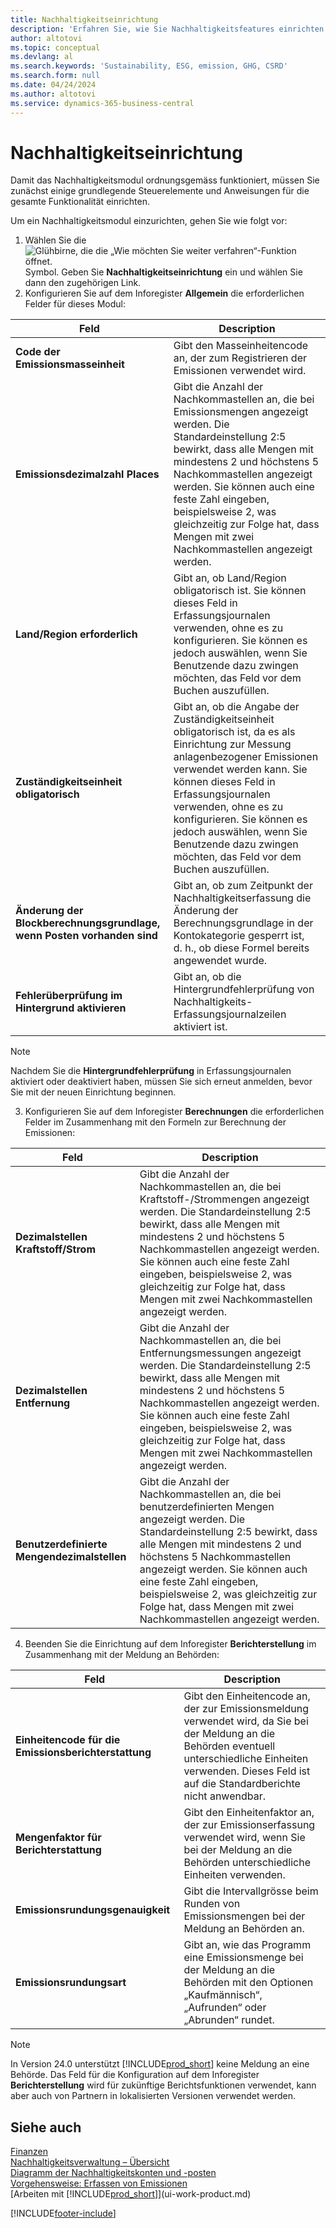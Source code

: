```yaml
---
title: Nachhaltigkeitseinrichtung
description: 'Erfahren Sie, wie Sie Nachhaltigkeitsfeatures einrichten.'
author: altotovi
ms.topic: conceptual
ms.devlang: al
ms.search.keywords: 'Sustainability, ESG, emission, GHG, CSRD'
ms.search.form: null
ms.date: 04/24/2024
ms.author: altotovi
ms.service: dynamics-365-business-central
---
```


# Nachhaltigkeitseinrichtung  

Damit das Nachhaltigkeitsmodul ordnungsgemäss funktioniert, müssen Sie zunächst einige grundlegende Steuerelemente und Anweisungen für die gesamte Funktionalität einrichten.  

Um ein Nachhaltigkeitsmodul einzurichten, gehen Sie wie folgt vor:  

1. Wählen Sie die ![Glühbirne, die die „Wie möchten Sie weiter verfahren“-Funktion öffnet.](media/ui-search/search_small.png "Wie möchten Sie weiter verfahren?") Symbol. Geben Sie **Nachhaltigkeitseinrichtung** ein und wählen Sie dann den zugehörigen Link.  
2. Konfigurieren Sie auf dem Inforegister **Allgemein** die erforderlichen Felder für dieses Modul:   

|  Feld  |  Description  |  
|--------|--------------| 
| **Code der Emissionsmasseinheit** | Gibt den Masseinheitencode an, der zum Registrieren der Emissionen verwendet wird. |
| **Emissionsdezimalzahl Places** | Gibt die Anzahl der Nachkommastellen an, die bei Emissionsmengen angezeigt werden. Die Standardeinstellung 2:5 bewirkt, dass alle Mengen mit mindestens 2 und höchstens 5 Nachkommastellen angezeigt werden. Sie können auch eine feste Zahl eingeben, beispielsweise 2, was gleichzeitig zur Folge hat, dass Mengen mit zwei Nachkommastellen angezeigt werden. |
| **Land/Region erforderlich** | Gibt an, ob Land/Region obligatorisch ist. Sie können dieses Feld in Erfassungsjournalen verwenden, ohne es zu konfigurieren. Sie können es jedoch auswählen, wenn Sie Benutzende dazu zwingen möchten, das Feld vor dem Buchen auszufüllen. |
| **Zuständigkeitseinheit obligatorisch** | Gibt an, ob die Angabe der Zuständigkeitseinheit obligatorisch ist, da es als Einrichtung zur Messung anlagenbezogener Emissionen verwendet werden kann. Sie können dieses Feld in Erfassungsjournalen verwenden, ohne es zu konfigurieren. Sie können es jedoch auswählen, wenn Sie Benutzende dazu zwingen möchten, das Feld vor dem Buchen auszufüllen. |
| **Änderung der Blockberechnungsgrundlage, wenn Posten vorhanden sind** | Gibt an, ob zum Zeitpunkt der Nachhaltigkeitserfassung die Änderung der Berechnungsgrundlage in der Kontokategorie gesperrt ist, d. h., ob diese Formel bereits angewendet wurde. |
| **Fehlerüberprüfung im Hintergrund aktivieren** | Gibt an, ob die Hintergrundfehlerprüfung von Nachhaltigkeits-Erfassungsjournalzeilen aktiviert ist. |

> [!NOTE]
> Nachdem Sie die **Hintergrundfehlerprüfung** in Erfassungsjournalen aktiviert oder deaktiviert haben, müssen Sie sich erneut anmelden, bevor Sie mit der neuen Einrichtung beginnen.
 

3.  Konfigurieren Sie auf dem Inforegister **Berechnungen** die erforderlichen Felder im Zusammenhang mit den Formeln zur Berechnung der Emissionen:  

|  Feld  |  Description  |  
|--------|--------------| 
| **Dezimalstellen Kraftstoff/Strom** | Gibt die Anzahl der Nachkommastellen an, die bei Kraftstoff-/Strommengen angezeigt werden. Die Standardeinstellung 2:5 bewirkt, dass alle Mengen mit mindestens 2 und höchstens 5 Nachkommastellen angezeigt werden. Sie können auch eine feste Zahl eingeben, beispielsweise 2, was gleichzeitig zur Folge hat, dass Mengen mit zwei Nachkommastellen angezeigt werden. |
| **Dezimalstellen Entfernung** | Gibt die Anzahl der Nachkommastellen an, die bei Entfernungsmessungen angezeigt werden. Die Standardeinstellung 2:5 bewirkt, dass alle Mengen mit mindestens 2 und höchstens 5 Nachkommastellen angezeigt werden. Sie können auch eine feste Zahl eingeben, beispielsweise 2, was gleichzeitig zur Folge hat, dass Mengen mit zwei Nachkommastellen angezeigt werden. |
| **Benutzerdefinierte Mengendezimalstellen** | Gibt die Anzahl der Nachkommastellen an, die bei benutzerdefinierten Mengen angezeigt werden. Die Standardeinstellung 2:5 bewirkt, dass alle Mengen mit mindestens 2 und höchstens 5 Nachkommastellen angezeigt werden. Sie können auch eine feste Zahl eingeben, beispielsweise 2, was gleichzeitig zur Folge hat, dass Mengen mit zwei Nachkommastellen angezeigt werden. |

4.  Beenden Sie die Einrichtung auf dem Inforegister **Berichterstellung** im Zusammenhang mit der Meldung an Behörden:   

|  Feld  |  Description  |  
|--------|--------------| 
| **Einheitencode für die Emissionsberichterstattung** | Gibt den Einheitencode an, der zur Emissionsmeldung verwendet wird, da Sie bei der Meldung an die Behörden eventuell unterschiedliche Einheiten verwenden. Dieses Feld ist auf die Standardberichte nicht anwendbar. |
| **Mengenfaktor für Berichterstattung** | Gibt den Einheitenfaktor an, der zur Emissionserfassung verwendet wird, wenn Sie bei der Meldung an die Behörden unterschiedliche Einheiten verwenden. |
| **Emissionsrundungsgenauigkeit** | Gibt die Intervallgrösse beim Runden von Emissionsmengen bei der Meldung an Behörden an. |
| **Emissionsrundungsart** | Gibt an, wie das Programm eine Emissionsmenge bei der Meldung an die Behörden mit den Optionen „Kaufmännisch“, „Aufrunden“ oder „Abrunden“ rundet. |

>[!NOTE]
> In Version 24.0 unterstützt [!INCLUDE[prod_short](includes/prod_short.md)] keine Meldung an eine Behörde. Das Feld für die Konfiguration auf dem Inforegister **Berichterstellung** wird für zukünftige Berichtsfunktionen verwendet, kann aber auch von Partnern in lokalisierten Versionen verwendet werden.

## Siehe auch   
[Finanzen](finance.md)  
[Nachhaltigkeitsverwaltung – Übersicht](finance-manage-sustainability.md)    
[Diagramm der Nachhaltigkeitskonten und -posten](finance-sustainability-accounts-ledger.md)    
[Vorgehensweise: Erfassen von Emissionen](finance-sustainability-journal.md)  
[Arbeiten mit [!INCLUDE[prod_short](includes/prod_short.md)]](ui-work-product.md)  


[!INCLUDE[footer-include](includes/footer-banner.md)]
